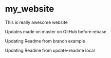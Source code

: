 # my_website

This is really awesome website

Updates made on master on GitHub before rebase

Updating Readme from branch example

Updating Readme from update-readme local
